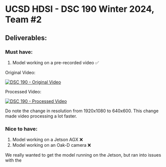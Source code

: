 # UCSD HDSI - DSC 190 Winter 2024, Team #2

## Deliverables:

### Must have:
1. Model working on a pre-recorded video ✅

Original Video:

[![DSC 190 - Original Video](https://img.youtube.com/vi/74YdnvhRzvM/0.jpg)](https://www.youtube.com/watch?v=74YdnvhRzvM)

Processed Video:

[![DSC 190 - Processed Video](https://img.youtube.com/vi/74YdnvhRzvM/0.jpg)](https://www.youtube.com/watch?v=74YdnvhRzvM)

Do note the change in resolution from 1920x1080 to 640x600. This change made video processing a lot faster.

### Nice to have:
1. Model working on a Jetson AGX ❌
2. Model working on an Oak-D camera ❌

We really wanted to get the model running on the Jetson, but ran into issues with the 

